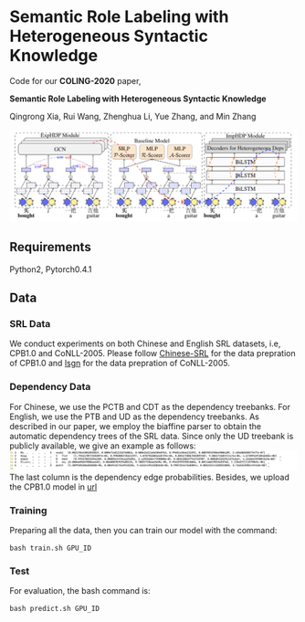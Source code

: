 # Semantic Role Labeling with Heterogeneous Syntactic Knowledge
Code for our **COLING-2020** paper,

**Semantic Role Labeling with Heterogeneous Syntactic Knowledge**

Qingrong Xia, Rui Wang, Zhenghua Li, Yue Zhang, and Min Zhang

![HDP-SRL](img/HDP-SRL.png)

## Requirements
Python2, Pytorch0.4.1

## Data
### SRL Data
We conduct experiments on both Chinese and English SRL datasets, i.e, CPB1.0 and CoNLL-2005.
Please follow [Chinese-SRL](https://github.com/KiroSummer/A_Syntax-aware_MTL_Framework_for_Chinese_SRL) for the data prepration of CPB1.0 and [lsgn](https://github.com/luheng/lsgn) for the data prepration of CoNLL-2005.

### Dependency Data
For Chinese, we use the PCTB and CDT as the dependency treebanks.
For English, we use the PTB and UD as the dependency treebanks.
As described in our paper, we employ the biaffine parser to obtain the automatic dependency trees of the SRL data.
Since only the UD treebank is publicly available, we give an example as follows:
![ud-conll05-example](img/auto-ud-conll05.png)
The last column is the dependency edge probabilities.
Besides, we upload the CPB1.0 model in [url](https://drive.google.com/file/d/1d8ROO1q8Qbzd_XqnfOtAgC2tVn_7K4kA/view?usp=sharing)

### Training
Preparing all the data, then you can train our model with the command:
```
bash train.sh GPU_ID
```
### Test
For evaluation, the bash command is:
```
bash predict.sh GPU_ID
```
